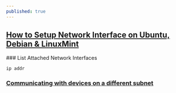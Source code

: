 ```yaml
---
published: true
---
```

## [How to Setup Network Interface on Ubuntu, Debian & LinuxMint](https://tecadmin.net/setup-network-interface-on-ubuntu-debian-and-linuxmint/)

### List Attached Network Interfaces 

```
ip addr
```

### [Communicating with devices on a different subnet](https://superuser.com/questions/860949/communicating-with-devices-on-a-different-subnet)



